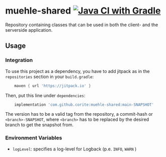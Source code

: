 # muehle-shared [![Java CI with Gradle](https://github.com/corite/muehle-client/actions/workflows/build.yml/badge.svg)](https://github.com/corite/muehle-client/actions/workflows/build.yml)
Repository containing classes that can be used in both the client- and the serverside application. 
## Usage
### Integration
To use this project as a dependency, you have to add jitpack as in the `repositories` section in your `build.gradle`:
```groovy
    maven { url 'https://jitpack.io' }
```

Then, put this line under `dependencies`:
```groovy
    implementation 'com.github.corite:muehle-shared:main-SNAPSHOT'
```
The version has to be a valid tag from the repository, a commit-hash or `<branch>-SNAPSHOT`, where `<branch>` has to be replaced by the desired branch to get the snapshot from.
### Environment Variables
- `logLevel`: specifies a log-level for Logback (p.e. `INFO`, `WARN` )

